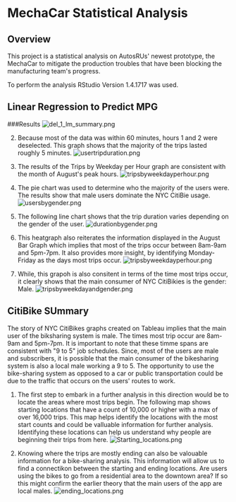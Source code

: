 # MechaCar Statistical Analysis

## Overview 
This project is a statistical analysis on AutosRUs' newest prototype, the MechaCar to mitigate the production troubles that have been blocking the manufacturing team's progress.

To perform the analysis RStudio Version 1.4.1717 was used.

## Linear Regression to Predict MPG

###Results
![del_1_lm_summary.png](https://github.com/italiacardenas/MechaCar_Statistical_Analysis/blob/3546e116c6238ae18b860cd40125be48c43bb91b/Screenshots/del_1_lm_summary.png)

2. Because most of the data was within 60 minutes, hours 1 and 2 were deselected. This graph shows that the majority of the trips lasted roughly 5 minutes.
![usertripduration.png](https://github.com/italiacardenas/bikesharing/blob/28a2d9c5a9ced1486ad76ad2955f80180431112f/usertripduration.png)

3. The results of the Trips by Weekday per Hour graph are consistent with the month of August's peak hours.
![tripsbyweekdayperhour.png](https://github.com/italiacardenas/bikesharing/blob/2c5be630218c07f71d64cedf583ce80e34ecbbf0/tripsbyweekdayperhour.png)

4. The pie chart was used to determine who the majority of the users were. The results show that male users dominate the NYC CitiBie usage.
![usersbygender.png](https://github.com/italiacardenas/bikesharing/blob/2c5be630218c07f71d64cedf583ce80e34ecbbf0/usersbygender.png)

5. The following line chart shows that the trip duration varies depending on the gender of the user.
![durationbygender.png](https://github.com/italiacardenas/bikesharing/blob/2c5be630218c07f71d64cedf583ce80e34ecbbf0/durationbygender.png)

6. This heatgraph also reiterates the information displayed in the August Bar Graph which implies that most of the trips occur between 8am-9am and 5pm-7pm. It also provides more insight, by identifying Monday- Friday as the days most trips occur.
![tripsbyweekdayperhour.png](https://github.com/italiacardenas/bikesharing/blob/2c5be630218c07f71d64cedf583ce80e34ecbbf0/tripsbyweekdayperhour.png)

7. While, this grapoh is also consitent in terms of the time most trips occur, it clearly shows that the main consumer of NYC CitiBikies is the gender: Male.
![tripsbyweekdayandgender.png](https://github.com/italiacardenas/bikesharing/blob/2c5be630218c07f71d64cedf583ce80e34ecbbf0/tripsbyweekdayandgender.png)



## CitiBike SUmmary
The story of NYC CitiBikes graphs created on Tableau implies that the main user of the biksharing system is male. The times most trip occur are 8am-9am and 5pm-7pm. It is important to note that these timme spans are consistent with "9 to 5" job schedules. Since, most of the users are male and subscribers, it is possible that the main consumer of the bikesharing system is also a local male working a 9 to 5. The opportunity to use the bike-sharing system as opposed to a car or public transportation could be due to the traffic that occurs on the users' routes to work. 

1. The first step to embark in a further analysis in this direction would be to locate the areas where most trips begin.
The following map shows starting locations that have a count of 10,000 or higher with a max of over 16,000 trips. This map helps identify the locations with the most start counts and could be valluable information for further analysis. Identifying these locations can help us understand why people are beginning their trips from here.
![Starting_locations.png](https://github.com/italiacardenas/bikesharing/blob/828d1133d2c4840cc2b9e13796a5f7e28ca859cf/Starting_locations.png)

2. Knowing where the trips are mostly ending can also be valouable information for a bike-sharing analysis. This information will allow us to find a connectikon between the starting and ending locations. Are users using the bikes to go from a residential area to the downtown area? If so this might confirm the earlier theory that the main users of the app are local males.
![ending_locations.png](https://github.com/italiacardenas/bikesharing/blob/828d1133d2c4840cc2b9e13796a5f7e28ca859cf/ending_locations.png)
